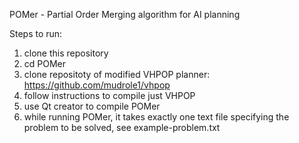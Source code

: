 POMer - Partial Order Merging algorithm for AI planning

Steps to run:

1) clone this repository
2) cd POMer
3) clone repositoty of modified VHPOP planner: https://github.com/mudrole1/vhpop
4) follow instructions to compile just VHPOP
5) use Qt creator to compile POMer
6) while running POMer, it takes exactly one text file specifying the problem to be solved, see example-problem.txt
